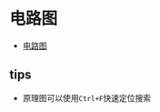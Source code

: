 # 电路图

- <a class="Pages" href="./puzhong51-single-A3A4-circuit-diagram.pdf" target="_blank">电路图</a>

## tips

- 原理图可以使用`Ctrl+F`快速定位搜索

